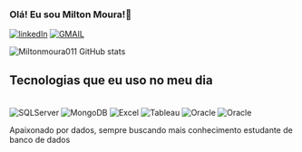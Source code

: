 
### Olá! Eu sou Milton Moura!👾

[![linkedIn](https://img.shields.io/badge/LinkedIn-0077B5?style=for-the-badge&logo=linkedin&logoColor=white)](https://www.linkedin.com/in/milton-moura/)
[![GMAIL](https://img.shields.io/badge/Gmail-D14836?style=for-the-badge&logo=gmail&logoColor=white)](mailto:mouramilton554@gmail.com)


![Miltonmoura011 GitHub stats](https://github-readme-stats.vercel.app/api?username=Miltonmoura011&show_icons=true&theme=tokyonight)

## Tecnologias que eu uso no meu dia

<div style="display: inline_block"><br/>
<img align="center" alt="SQLServer" src="https://img.shields.io/badge/Microsoft%20SQL%20Server-CC2927?style=for-the-badge&logo=microsoft%20sql%20server&logoColor=white">
<img align="center" alt="MongoDB" src="https://img.shields.io/badge/MongoDB-4EA94B?style=for-the-badge&logo=mongodb&logoColor=white"/>
<img align="center" alt="Excel" src="https://img.shields.io/badge/Microsoft_Excel-217346?style=for-the-badge&logo=microsoft-excel&logoColor=white"/>
<img align="center" alt="Tableau" src="https://img.shields.io/badge/Tableau-E97627?style=for-the-badge&logo=Tableau&logoColor=white"/>
<img align="center" alt="Oracle" src="https://img.shields.io/badge/Oracle-F80000?style=for-the-badge&logo=Oracle&logoColor=white"/>
<img align="center" alt="Oracle" src="https://img.shields.io/badge/PLSQL-F80000?style=for-the-badge&logo=oracle&logoColor=black"/>
</div>

Apaixonado por dados, sempre buscando mais conhecimento estudante de banco de dados
